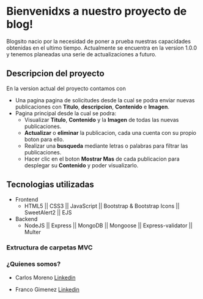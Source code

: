 # Bienvenidxs a nuestro proyecto de blog!
Blogsito nacio por la necesidad de poner a prueba nuestras capacidades obtenidas en el ultimo tiempo. Actualmente se encuentra en la version 1.0.0 y tenemos planeadas una serie de actualizaciones a futuro.
## Descripcion del proyecto
En la version actual del proyecto contamos con 
- Una pagina pagina de solicitudes desde la cual se podra enviar nuevas publicaciones con **Titulo**, **descripcion**, **Contenido**  e **Imagen**.
- Pagina principal desde la cual se podra: 
    - Visualizar **Titulo**, **Contenido** y la **Imagen** de todas las nuevas publicaciones.
    - **Actualizar** o **eliminar** la publicacion, cada una cuenta con su propio boton para ello.
    - Realizar una **busqueda** mediante letras o palabras para filtrar las publicaciones.
    - Hacer clic en el boton **Mostrar Mas** de cada publicacion para desplegar su **Contenido** y poder visualizarlo.

## Tecnologias utilizadas 
- Frontend
    - HTML5 || CSS3 || JavaScript || Bootstrap & Bootstrap Icons || SweetAlert2 || EJS 
- Backend 
    - NodeJS || Express || MongoDB || Mongoose || Express-validator || Multer
### Extructura de carpetas MVC

### ¿Quienes somos? 
- Carlos Moreno [Linkedin](https://www.linkedin.com/in/carlos-fernando-moreno-800687208/)

- Franco Gimenez [Linkedin](https://www.linkedin.com/in/franco-gonzalez-gimenez/)



